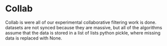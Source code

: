 Collab
======

Collab is were all of our experimental collaborative filtering work is done.
datasets are not synced because they are massive, but all of the algorithms
assume that the data is stored in a list of lists python pickle, where missing
data is replaced with None.
